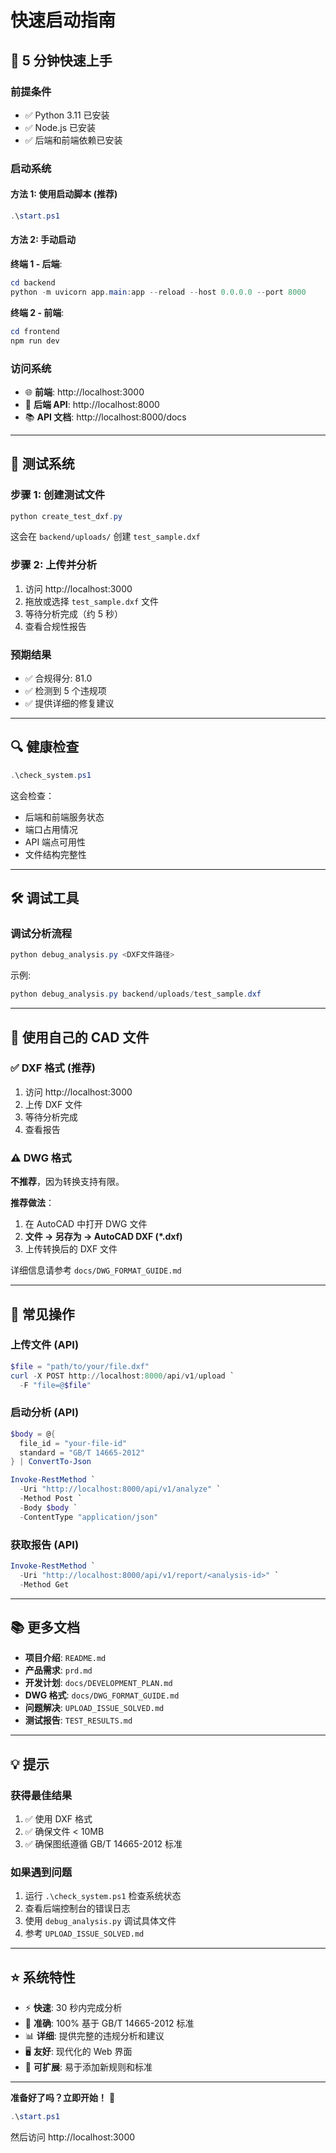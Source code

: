 # 快速启动指南

## 🚀 5 分钟快速上手

### 前提条件
- ✅ Python 3.11 已安装
- ✅ Node.js 已安装
- ✅ 后端和前端依赖已安装

### 启动系统

#### 方法 1: 使用启动脚本 (推荐)
```powershell
.\start.ps1
```

#### 方法 2: 手动启动

**终端 1 - 后端**:
```powershell
cd backend
python -m uvicorn app.main:app --reload --host 0.0.0.0 --port 8000
```

**终端 2 - 前端**:
```powershell
cd frontend
npm run dev
```

### 访问系统
- 🌐 **前端**: http://localhost:3000
- 🔌 **后端 API**: http://localhost:8000
- 📚 **API 文档**: http://localhost:8000/docs

---

## 📝 测试系统

### 步骤 1: 创建测试文件
```powershell
python create_test_dxf.py
```

这会在 `backend/uploads/` 创建 `test_sample.dxf`

### 步骤 2: 上传并分析

1. 访问 http://localhost:3000
2. 拖放或选择 `test_sample.dxf` 文件
3. 等待分析完成（约 5 秒）
4. 查看合规性报告

### 预期结果
- ✅ 合规得分: 81.0
- ✅ 检测到 5 个违规项
- ✅ 提供详细的修复建议

---

## 🔍 健康检查

```powershell
.\check_system.ps1
```

这会检查：
- 后端和前端服务状态
- 端口占用情况
- API 端点可用性
- 文件结构完整性

---

## 🛠️ 调试工具

### 调试分析流程
```powershell
python debug_analysis.py <DXF文件路径>
```

示例:
```powershell
python debug_analysis.py backend/uploads/test_sample.dxf
```

---

## 📄 使用自己的 CAD 文件

### ✅ DXF 格式 (推荐)

1. 访问 http://localhost:3000
2. 上传 DXF 文件
3. 等待分析完成
4. 查看报告

### ⚠️ DWG 格式

**不推荐**，因为转换支持有限。

**推荐做法**：
1. 在 AutoCAD 中打开 DWG 文件
2. **文件 → 另存为 → AutoCAD DXF (*.dxf)**
3. 上传转换后的 DXF 文件

详细信息请参考 `docs/DWG_FORMAT_GUIDE.md`

---

## 🎯 常见操作

### 上传文件 (API)
```powershell
$file = "path/to/your/file.dxf"
curl -X POST http://localhost:8000/api/v1/upload `
  -F "file=@$file"
```

### 启动分析 (API)
```powershell
$body = @{
  file_id = "your-file-id"
  standard = "GB/T 14665-2012"
} | ConvertTo-Json

Invoke-RestMethod `
  -Uri "http://localhost:8000/api/v1/analyze" `
  -Method Post `
  -Body $body `
  -ContentType "application/json"
```

### 获取报告 (API)
```powershell
Invoke-RestMethod `
  -Uri "http://localhost:8000/api/v1/report/<analysis-id>" `
  -Method Get
```

---

## 📚 更多文档

- **项目介绍**: `README.md`
- **产品需求**: `prd.md`
- **开发计划**: `docs/DEVELOPMENT_PLAN.md`
- **DWG 格式**: `docs/DWG_FORMAT_GUIDE.md`
- **问题解决**: `UPLOAD_ISSUE_SOLVED.md`
- **测试报告**: `TEST_RESULTS.md`

---

## 💡 提示

### 获得最佳结果
1. ✅ 使用 DXF 格式
2. ✅ 确保文件 < 10MB
3. ✅ 确保图纸遵循 GB/T 14665-2012 标准

### 如果遇到问题
1. 运行 `.\check_system.ps1` 检查系统状态
2. 查看后端控制台的错误日志
3. 使用 `debug_analysis.py` 调试具体文件
4. 参考 `UPLOAD_ISSUE_SOLVED.md`

---

## ⭐ 系统特性

- ⚡ **快速**: 30 秒内完成分析
- 🎯 **准确**: 100% 基于 GB/T 14665-2012 标准
- 📊 **详细**: 提供完整的违规分析和建议
- 🖥️ **友好**: 现代化的 Web 界面
- 🔧 **可扩展**: 易于添加新规则和标准

---

**准备好了吗？立即开始！** 🚀

```powershell
.\start.ps1
```

然后访问 http://localhost:3000
